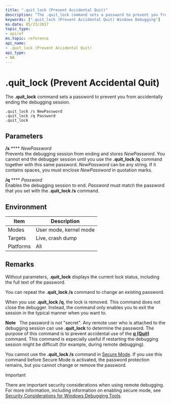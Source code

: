 ```yaml
---
title: ".quit_lock (Prevent Accidental Quit)"
description: "The .quit_lock command sets a password to prevent you from accidentally ending the debugging session."
keywords: [".quit_lock (Prevent Accidental Quit) Windows Debugging"]
ms.date: 05/23/2017
topic_type:
- apiref
ms.topic: reference
api_name:
- .quit_lock (Prevent Accidental Quit)
api_type:
- NA
---
```


# .quit\_lock (Prevent Accidental Quit)

The **.quit\_lock** command sets a password to prevent you from accidentally ending the debugging session.

```dbgcmd
.quit_lock /s NewPassword 
.quit_lock /q Password 
.quit_lock 
```

## Parameters

<span id="________s_NewPassword_____________"></span><span id="________s_newpassword_____________"></span><span id="________S_NEWPASSWORD_____________"></span> **/s** **** *NewPassword*   
Prevents the debugging session from ending and stores *NewPassword*. You cannot end the debugger session until you use the **.quit\_lock /q** command together with this same password. *NewPassword* can be any string. If it contains spaces, you must enclose *NewPassword* in quotation marks.

<span id="________q_Password______________"></span><span id="________q_password______________"></span><span id="________Q_PASSWORD______________"></span> **/q** **** *Password*   
Enables the debugging session to end. *Password* must match the password that you set with the **.quit\_lock /s** command.

## Environment

|  Item  | Description          |
|--------|----------------------|
|Modes   |User mode, kernel mode|
|Targets |Live, crash dump      |
|Platforms|All                  |

## Remarks

Without parameters, **.quit\_lock** displays the current lock status, including the full text of the password.

You can repeat the **.quit\_lock /s** command to change an existing password.

When you use **.quit\_lock /q**, the lock is removed. This command does not close the debugger. Instead, the command only enables you to exit the session in the typical manner when you want to.

**Note**   The password is not "secret". Any remote user who is attached to the debugging session can use **.quit\_lock** to determine the password. The purpose of this command is to prevent accidental use of the [**q (Quit)**](q--qq--quit-.md) command. This command is especially useful if restarting the debugging session might be difficult (for example, during remote debugging).

You cannot use the **.quit\_lock /s** command in [Secure Mode](../debugger/activating-secure-mode.md). If you use this command before Secure Mode is activated, the password protection remains, but you cannot change or remove the password.

> [!IMPORTANT]
> There are important security considerations when using remote debugging. For more information, including information on enabling secure mode, see [Security Considerations for Windows Debugging Tools](../debugger/security-considerations.md).
